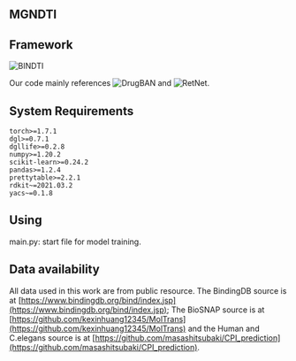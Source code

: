 ## MGNDTI

## Framework
![BINDTI](image/MGNDTI.png)

Our code mainly references ![DrugBAN](https://github.com/peizhenbai/DrugBAN) and ![RetNet](https://github.com/microsoft/unilm/tree/master/retnet).

## System Requirements
```
torch>=1.7.1
dgl>=0.7.1
dgllife>=0.2.8
numpy>=1.20.2
scikit-learn>=0.24.2
pandas>=1.2.4
prettytable>=2.2.1
rdkit~=2021.03.2
yacs~=0.1.8
```

## Using
main.py: start file for model training.


## Data availability
All data used in this work are from public resource. The BindingDB source is at [https://www.bindingdb.org/bind/index.jsp](https://www.bindingdb.org/bind/index.jsp); The BioSNAP source is at [https://github.com/kexinhuang12345/MolTrans](https://github.com/kexinhuang12345/MolTrans) and the Human and C.elegans source is at [https://github.com/masashitsubaki/CPI_prediction](https://github.com/masashitsubaki/CPI_prediction).
